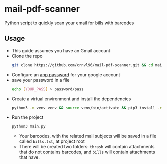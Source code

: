 # mail-pdf-scanner
Python script to quickly scan your email for bills with barcodes

## Usage
- This guide assumes you have an Gmail account
- Clone the repo
  ```bash
  git clone https://github.com/crnvl96/mail-pdf-scanner.git && cd mail-pdf-scanner
  ```
- Configure an [app password](https://support.google.com/mail/answer/185833?hl=en) for your google account
- save your password in a file
  ```bash
  echo [YOUR_PASS] > password/pass
  ```
- Create a virtual environment and install the dependencies
  ```bash
  python3 -m venv venv && source venv/bin/activate && pip3 install -r requirements.txt
  ```
- Run the project
  ```bash
  python3 main.py
  ```
  - Your barcodes, with the related mail subjects will be saved in a file called `bills.txt`, at project root
  - There will be created two folders: `thrash` will contain attachments that do not contains barcodes, and `bills` will contain attachments that have.
  
